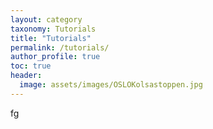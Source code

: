 ```yaml
---
layout: category
taxonomy: Tutorials
title: "Tutorials"
permalink: /tutorials/
author_profile: true
toc: true
header:
  image: assets/images/OSLOKolsastoppen.jpg
---
```



fg
